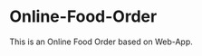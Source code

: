 # Online-Food-Order

This is an Online Food Order based on Web-App.




















































































































































